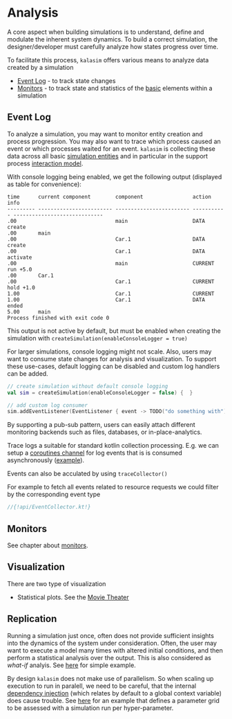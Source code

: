 # Analysis

A core aspect when building simulations is to understand, define and modulate the inherent system dynamics. To build a correct simulation, the designer/developer must carefully analyze how states progress over time.

To facilitate this process, `kalasim` offers various means to analyze data created by a simulation

* [Event Log](#event-log) - to track state changes
* [Monitors](monitors.md) - to track state and statistics of the [basic](basics.md) elements within a simulation


## Event Log

To analyze a simulation, you may want to monitor entity creation and process progression. You may also want to trace which process caused an event or which processes waited for an event. `kalasim` is collecting these data across all basic [simulation entities](basics.md) and in particular in the support process [interaction model](component.md#process-interaction).


With console logging being enabled, we get the following output (displayed as table for convenience):

```
time      current component        component                action      info                          
--------- ------------------------ ------------------------ ----------- -----------------------------
.00                                main                     DATA        create
.00       main
.00                                Car.1                    DATA        create
.00                                Car.1                    DATA        activate
.00                                main                     CURRENT     run +5.0
.00       Car.1
.00                                Car.1                    CURRENT     hold +1.0
1.00                               Car.1                    CURRENT
1.00                               Car.1                    DATA        ended
5.00      main
Process finished with exit code 0
```

This output is not active by default, but must be enabled when creating the simulation with `createSimulation(enableConsoleLogger = true)`

For larger simulations, console logging might not scale. Also, users may want to consume state changes for analysis and visualization. To support these use-cases, default logging can be disabled and custom log handlers can be added.

```kotlin
// create simulation without default console logging
val sim = createSimulation(enableConsoleLogger = false) {  }

// add custom log consumer
sim.addEventListener(EventListener { event -> TODO("do something with")  })
```

By supporting a pub-sub pattern, users can easily attach different monitoring backends such as files, databases, or in-place-analytics.

<!-- TODO detail out monitoring backends https://github.com/r-simmer/simmer.mon-->

Trace logs a suitable for standard kotlin collection processing. E.g. we can setup a [coroutines channel](https://kotlinlang.org/docs/reference/coroutines/channels.html) for log events that is is consumed asynchronously ([example](examples/misc.md#coroutine-channels)).

Events can also be acculated by using `traceCollector()`

For example to fetch all events related to resource requests we could filter by the corresponding event type

```kotlin
//{!api/EventCollector.kt!}
```

## Monitors

See chapter about [monitors](monitors.md).

## Visualization

There are two type of visualization

* Statistical plots. See the [Movie Theater](examples/movie_theater.md)


## Replication

Running a simulation just once, often does not provide sufficient insights into the dynamics of the system under consideration. Often, the user may want to execute a model many times with altered initial conditions, and then perform a statistical analysis over the output. This is also considered as *what-if* analyis. See [here](examples/atm_queue.md#simple-what-if) for simple example.

By design `kalasim` does not make use of parallelism. So when scaling up execution to run in paralell, we need to be careful, that the internal [dependency injection](basics.md#dependency-injection) (which relates by default to a global context variable) does cause trouble. See [here](examples/atm_queue.md#parallel-what-if) for an example that defines a parameter grid to be assessed with a simulation run per hyper-parameter.

<!--See also 4.2 in Ucar2019-->




